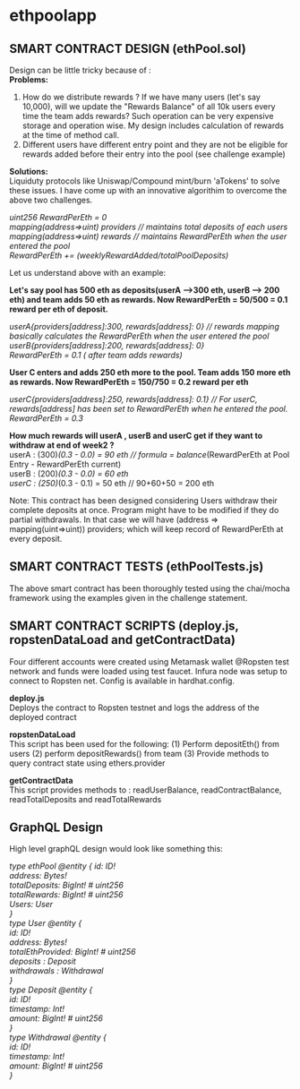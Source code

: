 # ethpoolapp

## SMART CONTRACT DESIGN (ethPool.sol)

Design can be little tricky because of : \
**Problems:** 
1. How do we distribute rewards ? If we have many users (let's say 10,000), will we update the "Rewards Balance" of all 10k users every time the team adds rewards?
   Such operation can be very expensive storage and operation wise. My design includes calculation of rewards at the time of method call.
2. Different users have different entry point and they are not be eligible for rewards added before their entry into the pool (see challenge example) 

**Solutions:** \
Liquiduty protocols like Uniswap/Compound mint/burn 'aTokens' to solve these issues. I have come up with an innovative algorithim to overcome the above two challenges. 

 *uint256 RewardPerEth = 0 \
  mapping(address=>uint) providers // maintains total deposits of each users \
  mapping(address=>uint) rewards  // maintains RewardPerEth when the user entered the pool \
  RewardPerEth += (weeklyRewardAdded/totalPoolDeposits)* 

 Let us understand above with an example: 
  
**Let's say pool has 500 eth as deposits(userA -->300 eth, userB --> 200 eth) and team adds 50 eth as rewards. Now RewardPerEth = 50/500 = 0.1 reward per eth 
  of deposit.**
   
   *userA{providers[address]:300, rewards[address]: 0} // rewards mapping basically calculates the RewardPerEth when the user entered the pool \
   userB{providers[address]:200, rewards[address]: 0} \
   RewardPerEth = 0.1 ( after team adds rewards)*
   
**User C enters and adds 250 eth more to the pool. Team adds 150 more eth as rewards. Now RewardPerEth = 150/750 = 0.2 reward per eth**   
   
   *userC{providers[address]:250, rewards[address]: 0.1} // For userC, rewards[address] has been set to RewardPerEth when he entered the pool. \
   RewardPerEth = 0.3*
 
**How much rewards will userA , userB and userC get if they want to withdraw at end of week2 ?** \
    userA : (300)*(0.3 - 0.0) = 90 eth // formula = balance*(RewardPerEth at Pool Entry - RewardPerEth current) \
    userB : (200)*(0.3 - 0.0) = 60 eth \
    userC : (250)*(0.3 - 0.1) = 50 eth // 90+60+50 = 200 eth

 Note: This contract has been designed considering Users withdraw their complete deposits at once. Program might have to be modified if they do partial    withdrawals. In that case we will have (address => mapping(uint=>uint)) providers; which will keep record of RewardPerEth at every deposit.

## SMART CONTRACT TESTS (ethPoolTests.js)

The above smart contract has been thoroughly tested using the chai/mocha framework using the examples given in the challenge statement. 

## SMART CONTRACT SCRIPTS (deploy.js, ropstenDataLoad and getContractData)

Four different accounts were created using Metamask wallet @Ropsten test network and funds were loaded using test faucet. Infura node was setup to connect to Ropsten net. Config is available in hardhat.config. 

**deploy.js** \
Deploys the contract to Ropsten testnet and logs the address of the deployed contract

**ropstenDataLoad** \
This script has been used for the following: (1) Perform depositEth() from users (2) perform depositRewards() from team (3) Provide methods to query contract state using ethers.provider

**getContractData** \
This script provides methods to : readUserBalance, readContractBalance, readTotalDeposits and readTotalRewards


## GraphQL Design
High level graphQL design would look like something this:

*type ethPool @entity {
  id: ID! \
  address: Bytes!     \
  totalDeposits: BigInt! # uint256     \
  totalRewards: BigInt! # uint256     \
  Users: User   \
}   \
type User @entity {   \
  id: ID!   \
  address: Bytes!  \
  totalEthProvided: BigInt! # uint256   \
  deposits : Deposit   \
  withdrawals : Withdrawal  \
} \
type Deposit @entity {  \
  id: ID!  \
  timestamp: Int!  \
  amount: BigInt! # uint256   \
}   \
type Withdrawal @entity {  \
  id: ID!  \
  timestamp: Int!  \
  amount: BigInt! # uint256  \
}*



